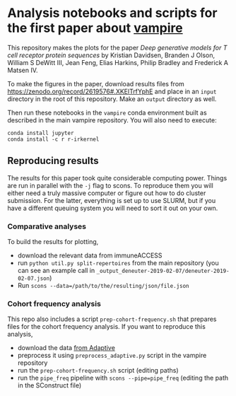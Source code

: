 # Analysis notebooks and scripts for the first paper about [vampire](https://github.com/matsengrp/vampire)

This repository makes the plots for the paper _Deep generative models for T cell receptor protein sequences_ by Kristian Davidsen, Branden J Olson, William S DeWitt III, Jean Feng, Elias Harkins, Philip Bradley and Frederick A Matsen IV.

To make the figures in the paper, download results files from <https://zenodo.org/record/2619576#.XKElTrfYphE> and place in an `input` directory in the root of this repository. Make an `output` directory as well.

Then run these notebooks in the `vampire` conda environment built as described in the main vampire repository.
You will also need to execute:

    conda install jupyter
    conda install -c r r-irkernel


## Reproducing results

The results for this paper took quite considerable computing power.
Things are run in parallel with the `-j` flag to scons.
To reproduce them you will either need a truly massive computer or figure out how to do cluster submission.
For the latter, everything is set up to use SLURM, but if you have a different queuing system you will need to sort it out on your own.

### Comparative analyses

To build the results for plotting,

* download the relevant data from immuneACCESS
* run `python util.py split-repertoires` from the main repository (you can see an example call in `_output_deneuter-2019-02-07/deneuter-2019-02-07.json`)
* Run `scons --data=/path/to/the/resulting/json/file.json`

### Cohort frequency analysis

This repo also includes a script `prep-cohort-frequency.sh` that prepares files for the cohort frequency analysis.
If you want to reproduce this analysis,

* download the data [from Adaptive](https://clients.adaptivebiotech.com/pub/emerson-2017-natgen)
* preprocess it using `preprocess_adaptive.py` script in the vampire repository
* run the `prep-cohort-frequency.sh` script (editing paths)
* run the `pipe_freq` pipeline with `scons --pipe=pipe_freq` (editing the path in the SConstruct file)
